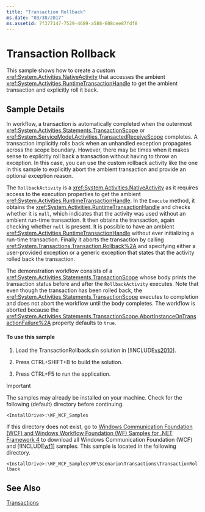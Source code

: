 ```yaml
---
title: "Transaction Rollback"
ms.date: "03/30/2017"
ms.assetid: 7f377147-7529-4689-a588-608cee87fdf8
---
```

# Transaction Rollback
This sample shows how to create a custom <xref:System.Activities.NativeActivity> that accesses the ambient <xref:System.Activities.RuntimeTransactionHandle> to get the ambient transaction and explicitly roll it back.  
  
## Sample Details  
 In workflow, a transaction is automatically completed when the outermost <xref:System.Activities.Statements.TransactionScope> or <xref:System.ServiceModel.Activities.TransactedReceiveScope> completes.  A transaction implicitly rolls back when an unhandled exception propagates across the scope boundary. However, there may be times when it makes sense to explicitly roll back a transaction without having to throw an exception. In this case, you can use the custom rollback activity like the one in this sample to explicitly abort the ambient transaction and provide an optional exception reason.  
  
 The `RollbackActivity` is a <xref:System.Activities.NativeActivity> as it requires access to the execution properties to get the ambient <xref:System.Activities.RuntimeTransactionHandle>. In the `Execute` method, it obtains the <xref:System.Activities.RuntimeTransactionHandle> and checks whether it is `null`, which indicates that the activity was used without an ambient run-time transaction. It then obtains the transaction, again checking whether `null` is present. It is possible to have an ambient <xref:System.Activities.RuntimeTransactionHandle> without ever initializing a run-time transaction. Finally it aborts the transaction by calling <xref:System.Transactions.Transaction.Rollback%2A> and specifying either a user-provided exception or a generic exception that states that the activity rolled back the transaction.  
  
 The demonstration workflow consists of a <xref:System.Activities.Statements.TransactionScope> whose body prints the transaction status before and after the `RollbackActivity` executes. Note that even though the transaction has been rolled back, the <xref:System.Activities.Statements.TransactionScope> executes to completion and does not abort the workflow until the body completes. The workflow is aborted because the <xref:System.Activities.Statements.TransactionScope.AbortInstanceOnTransactionFailure%2A> property defaults to `true`.  
  
#### To use this sample  
  
1. Load the TransactionRollback.sln solution in [!INCLUDE[vs2010](../../../../includes/vs2010-md.md)].  
  
2. Press CTRL+SHIFT+B to build the solution.  
  
3. Press CTRL+F5 to run the application.  
  
> [!IMPORTANT]
>  The samples may already be installed on your machine. Check for the following (default) directory before continuing.  
> 
>  `<InstallDrive>:\WF_WCF_Samples`  
> 
>  If this directory does not exist, go to [Windows Communication Foundation (WCF) and Windows Workflow Foundation (WF) Samples for .NET Framework 4](http://go.microsoft.com/fwlink/?LinkId=150780) to download all Windows Communication Foundation (WCF) and [!INCLUDE[wf1](../../../../includes/wf1-md.md)] samples. This sample is located in the following directory.  
> 
>  `<InstallDrive>:\WF_WCF_Samples\WF\Scenario\Transactions\TransactionRollback`  
  
## See Also  
 [Transactions](../../../../docs/framework/windows-workflow-foundation/workflow-transactions.md)
